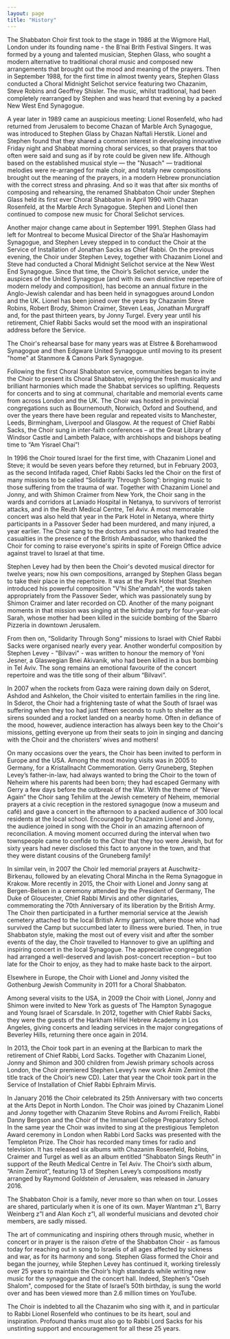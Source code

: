 ```yaml
---
layout: page
title: "History"
---
```


The Shabbaton Choir first took to the stage in 1986 at the Wigmore Hall, London under its founding name - the B’nai Brith Festival Singers. It was formed by a young and talented musician, Stephen Glass, who sought a modern alternative to traditional choral music and composed new arrangements that brought out the mood and meaning of the prayers. Then in September 1988, for the first time in almost twenty years, Stephen Glass conducted a Choral Midnight Selichot service featuring two Chazanim, Steve Robins and Geoffrey Shisler. The music, whilst traditional, had been completely rearranged by Stephen and was heard that evening by a packed New West End Synagogue.

A year later in 1989 came an auspicious meeting: Lionel Rosenfeld, who had returned from Jerusalem to become Chazan of Marble Arch Synagogue, was introduced to Stephen Glass by Chazan Naftali Herstik. Lionel and Stephen found that they shared a common interest in developing innovative Friday night and Shabbat morning choral services, so that prayers that too often were said and sung as if by rote could be given new life. Although based on the established musical style &mdash; the "Nusach" &mdash; traditional melodies were re-arranged for male choir, and totally new compositions brought out the meaning of the prayers, in a modern Hebrew pronunciation with the correct stress and phrasing. And so it was that after six months of composing and rehearsing, the renamed Shabbaton Choir under Stephen Glass held its first ever Choral Shabbaton in April 1990 with Chazan Rosenfeld, at the Marble Arch Synagogue. Stephen and Lionel then continued to compose new music for Choral Selichot services.

Another major change came about in September 1991. Stephen Glass had left for Montreal to become Musical Director of the Sha’ar Hashomayim Synagogue, and Stephen Levey stepped in to conduct the Choir at the Service of Installation of Jonathan Sacks as Chief Rabbi. On the previous evening, the Choir under Stephen Levey, together with Chazanim Lionel and Steve had conducted a Choral Midnight Selichot service at the New West End Synagogue. Since that time, the Choir’s Selichot service, under the auspices of the United Synagogue (and with its own distinctive repertoire of modern melody and composition), has become an annual fixture in the Anglo-Jewish calendar and has been held in synagogues around London and the UK. Lionel has been joined over the years by Chazanim Steve Robins, Robert Brody, Shimon Craimer, Steven Leas, Jonathan Murgraff and, for the past thirteen years, by Jonny Turgel. Every year until his retirement, Chief Rabbi Sacks would set the mood with an inspirational address before the Service.

The Choir's rehearsal base for many years was at Elstree & Borehamwood Synagogue and then Edgware United Synagogue until moving to its present "home" at Stanmore & Canons Park Synagogue.

Following the first Choral Shabbaton service, communities began to invite the Choir to present its Choral Shabbaton, enjoying the fresh musicality and brilliant harmonies which made the Shabbat services so uplifting. Requests for concerts and to sing at communal, charitable and memorial events came from across London and the UK. The Choir was hosted in provincial congregations such as Bournemouth, Norwich, Oxford and Southend, and over the years there have been regular and repeated visits to Manchester, Leeds, Birmingham, Liverpool and Glasgow. At the request of Chief Rabbi Sacks, the Choir sung in inter-faith conferences – at the Great Library of Windsor Castle and Lambeth Palace, with archbishops and bishops beating time to “Am Yisrael Chai”!

In 1996 the Choir toured Israel for the first time, with Chazanim Lionel and Steve; it would be seven years before they returned, but in February 2003, as the second Intifada raged, Chief Rabbi Sacks led the Choir on the first of many missions to be called “Solidarity Through Song”: bringing music to those suffering from the trauma of war. Together with Chazanim Lionel and Jonny, and with Shimon Craimer from New York, the Choir sang in the wards and corridors at Laniado Hospital in Netanya, to survivors of terrorist attacks, and in the Reuth Medical Centre, Tel Aviv. A most memorable concert was also held that year in the Park Hotel in Netanya, where thirty participants in a Passover Seder had been murdered, and many injured, a year earlier. The Choir sang to the doctors and nurses who had treated the casualties in the presence of the British Ambassador, who thanked the Choir for coming to raise everyone's spirits in spite of Foreign Office advice against travel to Israel at that time.

Stephen Levey had by then been the Choir's devoted musical director for twelve years; now his own compositions, arranged by Stephen Glass began to take their place in the repertoire. It was at the Park Hotel that Stephen introduced his powerful composition "V'hi She'amdah", the words taken appropriately from the Passover Seder, which was passionately sung by Shimon Craimer and later recorded on CD. Another of the many poignant moments in that mission was singing at the birthday party for four-year-old Sarah, whose mother had been killed in the suicide bombing of the Sbarro Pizzeria in downtown Jerusalem.

From then on, “Solidarity Through Song” missions to Israel with Chief Rabbi Sacks were organised nearly every year. Another wonderful composition by Stephen Levey - "Bilvavi" - was written to honour the memory of Yoni Jesner, a Glaswegian Bnei Akivanik, who had been killed in a bus bombing in Tel Aviv. The song remains an emotional favourite of the concert repertoire and was the title song of their album “Bilvavi”.

In 2007 when the rockets from Gaza were raining down daily on Sderot, Ashdod and Ashkelon, the Choir visited to entertain families in the ring line. In Sderot, the Choir had a frightening taste of what the South of Israel was suffering when they too had just fifteen seconds to rush to shelter as the sirens sounded and a rocket landed on a nearby home. Often in defiance of the mood, however, audience interaction has always been key to the Choir's missions, getting everyone up from their seats to join in singing and dancing with the Choir and the choristers’ wives and mothers!

On many occasions over the years, the Choir has been invited to perform in Europe and the USA.  Among the most moving visits was in 2005 to Germany, for a Kristallnacht Commemoration. Gerry Gruneberg, Stephen Levey’s father-in-law, had always wanted to bring the Choir to the town of Neheim where his parents had been born; they had escaped Germany with Gerry a few days before the outbreak of the War. With the theme of “Never Again” the Choir sang Tehilim at the Jewish cemetery of Neheim, memorial prayers at a civic reception in the restored synagogue (now a museum and café) and gave a concert in the afternoon to a packed audience of 300 local residents at the local school. Encouraged by Chazanim Lionel and Jonny, the audience joined in song with the Choir in an amazing afternoon of reconciliation. A moving moment occurred during the interval when two townspeople came to confide to the Choir that they too were Jewish, but for sixty years had never disclosed this fact to anyone in the town, and that they were distant cousins of the Gruneberg family!

In similar vein, in 2007 the Choir led memorial prayers at Auschwitz-Birkenau, followed by an elevating Choral Mincha in the Rema Synagogue in Krakow. More recently in 2015, the Choir with Lionel and Jonny sang at Bergen-Belsen in a ceremony attended by the President of Germany, The Duke of Gloucester, Chief Rabbi Mirvis and other dignitaries, commemorating the 70th Anniversary of its liberation by the British Army. The Choir then participated in a further memorial service at the Jewish cemetery attached to the local British Army garrison, where those who had survived the Camp but succumbed later to illness were buried. Then, in true Shabbaton style, making the most out of every visit and after the somber events of the day, the Choir travelled to Hannover to give an uplifting and inspiring concert in the local Synagogue. The appreciative congregation had arranged a well-deserved and lavish post-concert reception – but too late for the Choir to enjoy, as they had to make haste back to the airport.

Elsewhere in Europe, the Choir with Lionel and Jonny visited the Gothenburg Jewish Community in 2011 for a Choral Shabbaton.

Among several visits to the USA, in 2009 the Choir with Lionel, Jonny and Shimon were invited to New York as guests of The Hampton Synagogue and Young Israel of Scarsdale. In 2012, together with Chief Rabbi Sacks, they were the guests of the Harkham Hillel Hebrew Academy in Los Angeles, giving concerts and leading services in the major congregations of Beverley Hills, returning there once again in 2014.

In 2013, the Choir took part in an evening at the Barbican to mark the retirement of Chief Rabbi, Lord Sacks. Together with Chazanim Lionel, Jonny and Shimon and 300 children from Jewish primary schools across London, the Choir premiered Stephen Levey’s new work Anim Zemirot (the title track of the Choir’s new CD). Later that year the Choir took part in the Service of Installation of Chief Rabbi Ephraim Mirvis.
 
In January 2016 the Choir celebrated its 25th Anniversary with two concerts at the Arts Depot in North London. The Choir was joined by Chazanim Lionel and Jonny together with Chazanim Steve Robins and Avromi Freilich, Rabbi Danny Bergson and the Choir of the Immanuel College Preparatory School. In the same year the Choir was invited to sing at the prestigious Templeton Award ceremony in London when Rabbi Lord Sacks was presented with the Templeton Prize. 
The Choir has recorded many times for radio and television. It has released six albums with Chazanim Rosenfeld, Robins, Craimer and Turgel as well as an album entitled “Shabbaton Sings Reuth” in support of the Reuth Medical Centre in Tel Aviv. The Choir’s sixth album, “Anim Zemirot”, featuring 13 of Stephen Levey’s compositions mostly arranged by Raymond Goldstein of Jerusalem, was released in January 2016.

The Shabbaton Choir is a family, never more so than when on tour. Losses are shared, particularly when it is one of its own. Mayer Wantman z”l, Barry Weinberg z”l and Alan Koch z”l, all wonderful musicians and devoted choir members, are sadly missed.

The art of communicating and inspiring others through music, whether in concert or in prayer is the raison d’etre of the Shabbaton Choir - as famous today for reaching out in song to Israelis of all ages affected by sickness and war, as for its harmony and song. Stephen Glass formed the Choir and began the journey, while Stephen Levey has continued it, working tirelessly over 25 years to maintain the Choir’s high standards while writing new music for the synagogue and the concert hall. Indeed, Stephen’s "Oseh Shalom", composed for the State of Israel’s 50th birthday, is sung the world over and has been viewed more than 2.6 million times on YouTube.

The Choir is indebted to all the Chazanim who sing with it, and in particular to Rabbi Lionel Rosenfeld who continues to be its heart, soul and inspiration. Profound thanks must also go to Rabbi Lord Sacks for his unstinting support and encouragement for all these 25 years. 
